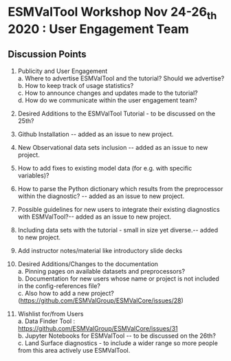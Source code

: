 # ESMValTool Workshop Nov 24-26<sub>th</sub> 2020 : User Engagement Team 

## Discussion Points

1. Publicity and User Engagement   
  a. Where to advertise ESMValTool and the tutorial? Should we advertise?  
  b. How to keep track of usage statistics?    
  c. How to announce changes and updates made to the tutorial?  
  d. How do we communicate within the user engagement team?  

2. Desired Additions to the ESMValTool Tutorial - to be discussed on the 25th?
3. Github Installation -- added as an issue to new project.
4. New Observational data sets inclusion -- added as an issue to new project.
5. How to add fixes to existing model data (for e.g. with specific variables)?
6. How to parse the Python dictionary which results from the preprocessor within the diagnostic? -- added as an issue to new project.
7. Possible guidelines for new users to integrate their existing diagnostics with ESMValTool?-- added as an issue to new project.
8. Including data sets with the tutorial - small in size yet diverse.-- added to new project.
9. Add instructor notes/material like introductory slide decks
10. Desired Additions/Changes to the documentation  
   a. Pinning pages on available datasets and preprocessors?  
   b. Documentation for new users whose name or project is not included in the config-references file?   
   c. Also how to add a new project? (https://github.com/ESMValGroup/ESMValCore/issues/28)  

11. Wishlist for/from Users   
  a. Data Finder Tool : https://github.com/ESMValGroup/ESMValCore/issues/31  
  b. Jupyter Notebooks for ESMValTool -- to be discussed on the 26th?  
  c. Land Surface diagnostics - to include a wider range so more people from this area actively use ESMValTool.  

